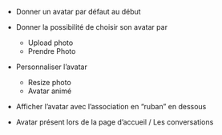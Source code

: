 - Donner un avatar par défaut au début
- Donner la possibilité de choisir son avatar par
    - Upload photo
    - Prendre Photo
    
- Personnaliser l’avatar
    - Resize photo
    - Avatar animé
    
- Afficher l’avatar avec l’association en “ruban” en dessous
- Avatar présent lors de la page d’accueil / Les conversations
